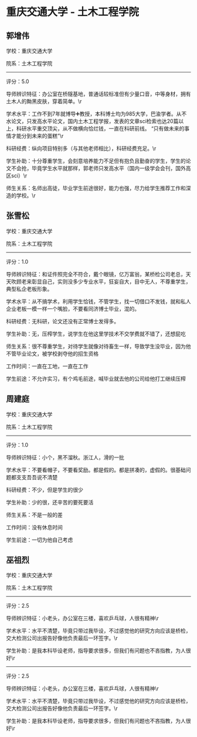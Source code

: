 # 重庆交通大学 - 土木工程学院

## 郭增伟

学校：重庆交通大学

院系：土木工程学院

* * *

评分：5.0

导师辨识特征：办公室在桥隧基地，普通话较标准但有少量口音，中等身材，拥有土木人的黝黑皮肤，穿着简单。\r

学术水平：工作不到7年就博导➕教授，本科博士均为985大学，巴渝学者。从不水论文，只发高水平论文，国内土木工程学报，发表的文章sci检索也达20篇以上，科研水平重交顶尖，从不做横向恰烂钱，一直在科研前线。 “只有做未来的事情才能分到未来的蛋糕”\r

科研经费：纵向项目特别多（与其他老师相比），科研经费充足。\r

学生补助：十分尊重学生，会刻意培养能力不足但有抱负且勤奋的学生，学生的论文不会抢，毕竟学生水平就那样，郭老师只发高水平（国内一级学会会刊，国外高区sci）\r

师生关系：名师出高徒，毕业学生前途很好，能力也强，尽力给学生推荐工作和深造的学校。\r

## 张雪松

学校：重庆交通大学

院系：土木工程学院

* * *

评分：1.0

导师辨识特征：和证件照完全不符合，戴个眼镜，亿万富翁，某桥检公司老总，天天吹顾老来彰显自己，实则没多少专业水平，狂妄自大，目中无人，不尊重学生，典型私企老板形象。

学术水平：从不搞学术，利用学生恰钱，不管学生，找一切借口不发钱，就和私人企业老板一模一样一个嘴脸，不要看同济博士毕业，混的。

科研经费：无科研，论文还没有正常博士发得多。

学生补助：无，压榨学生，说学生在他这里学技术不交学费就不错了，还想屁吃

师生关系：很不尊重学生，对待学生就像对待畜生一样，导致学生没毕业，因为他不管毕业论文，被学校剥夺他的招生资格

工作时间：一直在工地，一直在工作

学生前途：不允许实习，有个鸡毛前途，喊毕业就去他的公司给他打工继续压榨

## 周建庭

学校：重庆交通大学

院系：土木工程学院

* * *

评分：1.0

导师辨识特征：小个，黑不溜秋。浙江人，滑的一批

学术水平：不要看帽子，不要看奖励。都是假的。都是拼凑的，虚假的。很基础问题都支支吾吾说不清楚

科研经费：不少，但是学生的很少

学生补助：少的很，还辛苦的要死要活

师生关系：不是一般的差

工作时间：没有休息时间

学生前途：一切为他自己考虑

## 巫祖烈

学校：重庆交通大学

院系：土木工程学院

* * *

评分：2.5

导师辨识特征：小老头，办公室在三楼，喜欢乒乓球，人很有精神\r

学术水平：水平不清楚，毕竟只带过我毕设，不过感觉他的研究方向应该是桥检，交大检测公司出报告好像他负责最后一环签字。\r

学生补助：是我本科毕设老师，指导要求很多，但我们有问题也不吝指教，为人很好\r

* * *

评分：2.5

导师辨识特征：小老头，办公室在三楼，喜欢乒乓球，人很有精神\r

学术水平：水平不清楚，毕竟只带过我毕设，不过感觉他的研究方向应该是桥检，交大检测公司出报告好像他负责最后一环签字。\r

学生补助：是我本科毕设老师，指导要求很多，但我们有问题也不吝指教，为人很好\r